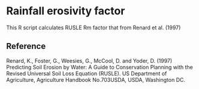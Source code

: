# Rainfall erosivity factor

This R script calculates RUSLE Rm factor that from Renard et al. (1997)


## Reference

Renard, K., Foster, G., Weesies, G., McCool, D. and Yoder, D. (1997) Predicting Soil Erosion by Water: A Guide to Conservation Planning with the Revised Universal Soil Loss Equation (RUSLE). US Department of Agriculture, Agriculture Handbook No.703USDA, USDA, Washington DC.

